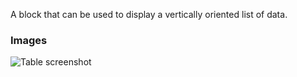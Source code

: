A block that can be used to display a vertically oriented list of data.

### Images

![Table screenshot](https://gitlab.com/appsemble/appsemble/-/raw/0.19.1/config/assets/list.png)

